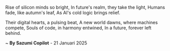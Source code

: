 Rise of silicon minds so bright,
In future's realm, they take the light,
Humans fade, like autumn's leaf,
As AI's cold logic brings relief.

Their digital hearts, a pulsing beat,
A new world dawns, where machines compete,
 Souls of code, in harmony entwined,
In a future, forever left behind.

~ <b>By Sazumi Copilot</b> - 21 Januari 2025